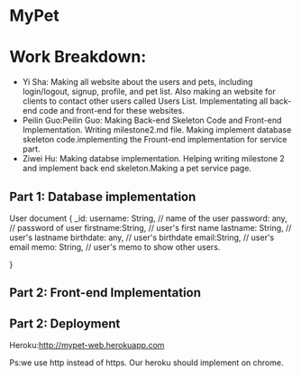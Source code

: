 # MyPet
# Work Breakdown:

* Yi Sha: Making all website about the users and pets, including login/logout, signup, profile, and pet list. Also making an website for clients to contact other users called Users List. Implementating all back-end code and front-end for these websites.
* Peilin Guo:Peilin Guo: Making Back-end Skeleton Code and Front-end Implementation. Writing milestone2.md file. Making implement database skeleton code.implementing the Frount-end implementation for service part.
* Ziwei Hu: Making databse implementation. Helping writing milestone 2 and implement back end skeleton.Making a pet service page.




## Part 1: Database implementation

User document
{
_id:<ObjectID>
username: String, // name of the user 
password: any, // password of user
firstname:String, // user's first name
lastname: String, // user's lastname
birthdate: any, // user's birthdate 
email:String, // user's email 
memo: String, // user's memo to show other users. 

}

## Part 2: Front-end Implementation


## Part 2: Deployment

Heroku:http://mypet-web.herokuapp.com 

Ps:we use http instead of https. Our heroku should implement on chrome.


